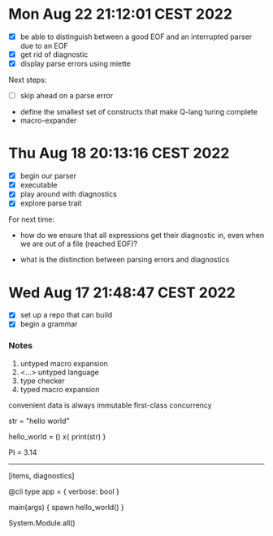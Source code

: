 # Mon Aug 22 21:12:01 CEST 2022

-[x] be able to distinguish between a good EOF and an interrupted parser due to an EOF
-[x] get rid of diagnostic 
-[x] display parse errors using miette

Next steps:
-[ ] skip ahead on a parse error
* define the smallest set of constructs that make Q-lang turing complete
* macro-expander

# Thu Aug 18 20:13:16 CEST 2022

-[x] begin our parser
-[x] executable
-[x] play around with diagnostics
-[x] explore parse trait 

For next time:
* how do we ensure that all expressions get their diagnostic in,
  even when we are out of a file (reached EOF)?

* what is the distinction between parsing errors and diagnostics

# Wed Aug 17 21:48:47 CEST 2022

-[X] set up a repo that can build
-[X] begin a grammar

### Notes

1. untyped macro expansion
2. <...> untyped language
3. type checker
4. typed macro expansion


convenient
data is always immutable
first-class concurrency

str = "hello world"

hello_world = () x{
  print(str)
}

PI = 3.14

---
[items, diagnostics]



@cli
type app = {
  verbose: bool
}


main(args) {
  spawn hello_world()
}

System.Module.all()



